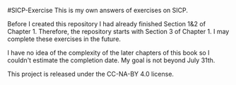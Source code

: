 #SICP-Exercise
This is my own answers of exercises on SICP.

Before I created this repository I had already finished Section 1&2 of Chapter 1. Therefore, the repository starts with Section 3 of Chapter 1. I may complete these exercises in the future.

I have no idea of the complexity of the later chapters of this book so I couldn't estimate the completion date. My goal is not beyond July 31th.

This project is released under the CC-NA-BY 4.0 license.

